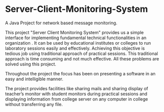 # Server-Client-Monitoring-System
A Java Project for network based message monitoring.

This project "Server Client Monitoring System" provides us a simple interface for implementing fundamental technical functionalities in an organization . It can be used by educational institutes or colleges to run laboratory sessions easily and effectively. Achieving
this objective is tedious job using traditional approach of practical sessions. This traditional approach is time consuming and not much effective. All these problems are solved using this project.

Throughout the project the focus has been on presenting a software in an easy and intelligible manner.

The project provides facilities like sharing mails and sharing display of teacher’s monitor with student monitors during practical sessions and displaying information from college server on any computer in college without transferring any file.
